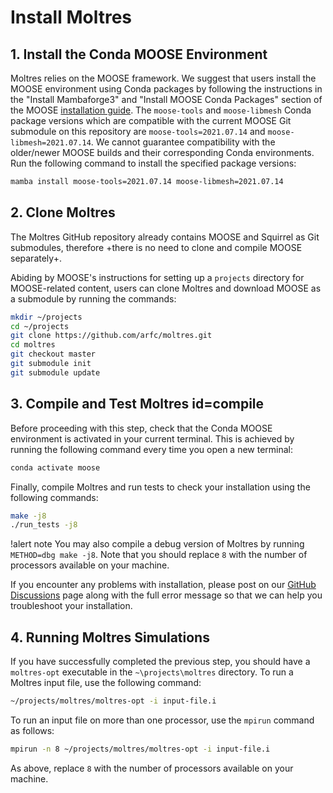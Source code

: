 # Install Moltres

## 1. Install the Conda MOOSE Environment

Moltres relies on the MOOSE framework. We suggest that users install the MOOSE environment using
Conda packages by following the instructions in the "Install Mambaforge3" and "Install MOOSE Conda
Packages" section of the MOOSE
[installation guide](https://mooseframework.inl.gov/getting_started/installation/conda.html). The
`moose-tools` and `moose-libmesh` Conda package versions which are compatible with the current
MOOSE Git submodule on this repository are `moose-tools=2021.07.14` and `moose-libmesh=2021.07.14`.
We cannot guarantee compatibility with the older/newer MOOSE builds and their corresponding Conda
environments. Run the following command to install the specified package versions:

```bash
mamba install moose-tools=2021.07.14 moose-libmesh=2021.07.14
```

## 2. Clone Moltres

The Moltres GitHub repository already contains MOOSE and Squirrel as Git submodules, therefore
+there is no need to clone and compile MOOSE separately+. 

Abiding by MOOSE's instructions for setting up a `projects` directory for MOOSE-related content,
users can clone Moltres and download MOOSE as a submodule by running the commands:

```bash
mkdir ~/projects
cd ~/projects
git clone https://github.com/arfc/moltres.git
cd moltres
git checkout master
git submodule init
git submodule update
```

## 3. Compile and Test Moltres id=compile

Before proceeding with this step, check that the Conda MOOSE environment is activated in your
current terminal. This is achieved by running the following command every time you open a new
terminal:

```bash
conda activate moose
```

Finally, compile Moltres and run tests to check your installation using the following commands:

```bash
make -j8
./run_tests -j8
```

!alert note
You may also compile a debug version of Moltres by running `METHOD=dbg make
-j8`. Note that you should replace `8` with the number of processors available
on your machine.

If you encounter any problems with installation, please post on our
[GitHub Discussions](https://github.com/arfc/moltres/discussions) page along with the full error
message so that we can help you troubleshoot your installation.

## 4. Running Moltres Simulations

If you have successfully completed the previous step, you should have a `moltres-opt` executable in
the `~\projects\moltres` directory. To run a Moltres input file, use the following command:

```bash
~/projects/moltres/moltres-opt -i input-file.i
```

To run an input file on more than one processor, use the `mpirun` command as follows:

```bash
mpirun -n 8 ~/projects/moltres/moltres-opt -i input-file.i
```

As above, replace `8` with the number of processors available on your machine.
